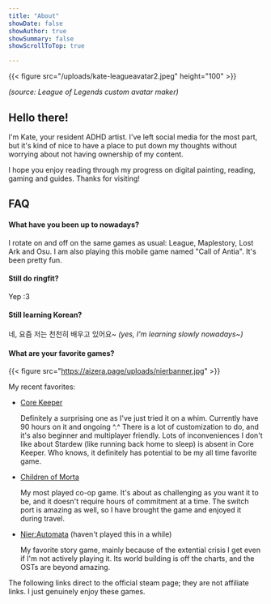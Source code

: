 ```yaml
---
title: "About"
showDate: false
showAuthor: true
showSummary: false
showScrollToTop: true

---
```


{{< figure src="/uploads/kate-leagueavatar2.jpeg" height="100" >}}



_(source: League of Legends custom avatar maker)_
## Hello there!

I'm Kate, your resident ADHD artist. I've left social media for the most part, but it's kind of nice to have a place to put down my thoughts without worrying about not having ownership of my content.

<!---If you would like some art from me, [message me on ko-fi](https://ko-fi.com/aizera) for commissions (and be sure to read the [ToS](https://aizera.art/#commissions) on my website!!))-->

I hope you enjoy reading through my progress on digital painting, reading, gaming and guides. Thanks for visiting!

## FAQ

#### What have you been up to nowadays?

I rotate on and off on the same games as usual: League, Maplestory, Lost Ark and Osu. I am also playing this mobile game named "Call of Antia". It's been pretty fun.

#### Still do ringfit?
Yep :3

#### Still learning Korean?
네, 요즘 저는 천천히 배우고 있어요~
*(yes, I'm learning slowly nowadays~)*

#### What are your favorite games?

{{< figure src="https://aizera.page/uploads/nierbanner.jpg" >}}

My recent favorites:

* [Core Keeper](https://store.steampowered.com/app/1621690/Core_Keeper)

    Definitely a surprising one as I've just tried it on a whim. Currently have 90 hours on it and ongoing ^.^ There is a lot of customization to do, and it's also beginner and multiplayer friendly. Lots of inconveniences I don't like about Stardew (like running back home to sleep) is absent in Core Keeper. Who knows, it definitely has potential to be my all time favorite game.

* [Children of Morta](https://store.steampowered.com/app/330020/Children_of_Morta/)

    My most played co-op game. It's about as challenging as you want it to be, and it doesn't require hours of commitment at a time. The switch port is amazing as well, so I have brought the game and enjoyed it during travel.

* [Nier:Automata](https://store.steampowered.com/app/524220/NieRAutomata/) (haven't played this in a while)

    My favorite story game, mainly because of the extential crisis I get even if I'm not actively playing it. Its world building is off the charts, and the OSTs are beyond amazing. 

The following links direct to the official steam page; they are not affiliate links. I just genuinely enjoy these games.